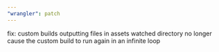 ```yaml
---
"wrangler": patch
---
```


fix: custom builds outputting files in assets watched directory no longer cause the custom build to run again in an infinite loop
